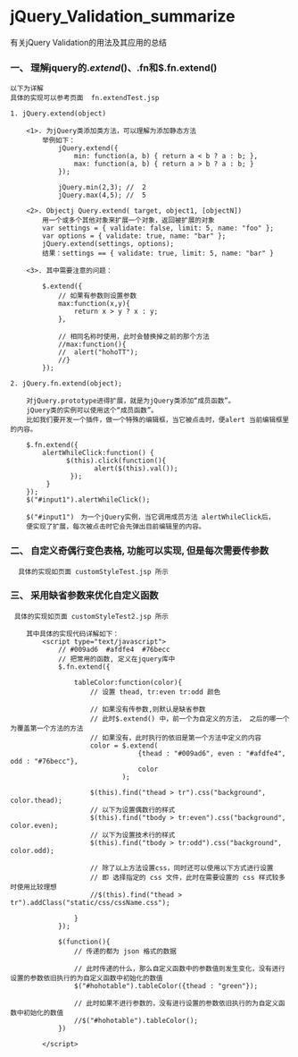 # jQuery_Validation_summarize

有关jQuery Validation的用法及其应用的总结


### 一、 理解jquery的$.extend()、$.fn和$.fn.extend()
  	以下为详解
  	具体的实现可以参考页面  fn.extendTest.jsp
  	
  	1. jQuery.extend(object)
  
  		<1>. 为jQuery类添加类方法，可以理解为添加静态方法
  			举例如下：
  				jQuery.extend({
  					min: function(a, b) { return a < b ? a : b; },
  					max: function(a, b) { return a > b ? a : b; }
  				});
  				
  				jQuery.min(2,3); //  2 
  				jQuery.max(4,5); //  5
  		
  		<2>. Objectj Query.extend( target, object1, [objectN])
  			用一个或多个其他对象来扩展一个对象，返回被扩展的对象
  			var settings = { validate: false, limit: 5, name: "foo" }; 
  			var options = { validate: true, name: "bar" }; 
  			jQuery.extend(settings, options); 
  			结果：settings == { validate: true, limit: 5, name: "bar" }
  			
  		<3>. 其中需要注意的问题：
  		
  			$.extend({
  	    		// 如果有参数则设置参数
  	    		max:function(x,y){
  	    			return x > y ? x : y;
  	    		},
  	    		
  	    		// 相同名称时使用，此时会替换掉之前的那个方法
  	    		//max:function(){
  	    		//	alert("hohoTT");
  	    		//}
  	    	});
  	
  	2. jQuery.fn.extend(object);
  	
  		对jQuery.prototype进得扩展，就是为jQuery类添加“成员函数”。
  		jQuery类的实例可以使用这个“成员函数”。
  		比如我们要开发一个插件，做一个特殊的编辑框，当它被点击时，便alert 当前编辑框里的内容。
  		
  		$.fn.extend({          
  		    alertWhileClick:function() {            
  		          $(this).click(function(){                 
  		                 alert($(this).val());           
  		           });           
  		     }       
  		});       
  		$("#input1").alertWhileClick(); 
  		
  		$("#input1")　为一个jQuery实例，当它调用成员方法 alertWhileClick后，
  		便实现了扩展，每次被点击时它会先弹出目前编辑里的内容。
		
### 二、 自定义奇偶行变色表格, 功能可以实现, 但是每次需要传参数

	  具体的实现如页面 customStyleTest.jsp 所示
	 
### 三、 采用缺省参数来优化自定义函数

  	 具体的实现如页面 customStyleTest2.jsp 所示
  	 
  		其中具体的实现代码详解如下：
  			<script type="text/javascript">
  				// #009ad6  #afdfe4  #76becc
  				// 把常用的函数, 定义在jquery库中
  		  		$.fn.extend({
  					
  					tableColor:function(color){
  						// 设置 thead, tr:even tr:odd 颜色
  						
  						// 如果没有传参数,则默认是缺省参数
  						// 此时$.extend() 中，前一个为自定义的方法， 之后的哪一个为覆盖第一个方法的方法
  						// 如果没有，此时执行的依旧是第一个方法中定义的内容
  						color = $.extend(
  									{thead : "#009ad6", even : "#afdfe4", odd : "#76becc"}, 
  									color
  								);
  						
  						$(this).find("thead > tr").css("background", color.thead);
  						// 以下为设置偶数行的样式
  						$(this).find("tbody > tr:even").css("background", color.even);
  						// 以下为设置技术行的样式
  						$(this).find("tbody > tr:odd").css("background", color.odd);
  						
  						// 除了以上方法设置css，同时还可以使用以下方式进行设置
  						// 即 选择指定的 css 文件，此时在需要设置的 css 样式较多时使用比较理想
  						//$(this).find("thead > tr").addClass("static/css/cssName.css");
  						
  					}  		
  		  		});
  		  		
  		  		$(function(){
  		  			// 传递的都为 json 格式的数据
  		  		
  		  			// 此时传递的什么，那么自定义函数中的参数值则发生变化，没有进行设置的参数依旧执行的为自定义函数中初始化的数值
  		  			$("#hohotable").tableColor({thead : "green"});
  		  			
  		  			// 此时如果不进行参数的，没有进行设置的参数依旧执行的为自定义函数中初始化的数值
  		  			//$("#hohotable").tableColor();
  		  		})
  		  		
  		  	</script>
	 
	
	

